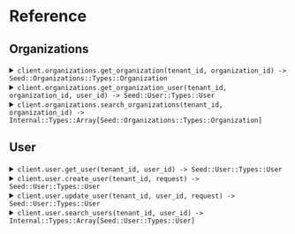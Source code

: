 # Reference
## Organizations
<details><summary><code>client.organizations.get_organization(tenant_id, organization_id) -> Seed::Organizations::Types::Organization</code></summary>
<dl>
<dd>

#### 🔌 Usage

<dl>
<dd>

<dl>
<dd>

```ruby
client.organizations.get_organization();
```
</dd>
</dl>
</dd>
</dl>

#### ⚙️ Parameters

<dl>
<dd>

<dl>
<dd>

**tenantId:** `String` 
    
</dd>
</dl>

<dl>
<dd>

**organizationId:** `String` 
    
</dd>
</dl>
</dd>
</dl>


</dd>
</dl>
</details>

<details><summary><code>client.organizations.get_organization_user(tenant_id, organization_id, user_id) -> Seed::User::Types::User</code></summary>
<dl>
<dd>

#### 🔌 Usage

<dl>
<dd>

<dl>
<dd>

```ruby
client.organizations.get_organization_user(
  organizationId: 'organization_id',
  userId: 'user_id'
);
```
</dd>
</dl>
</dd>
</dl>

#### ⚙️ Parameters

<dl>
<dd>

<dl>
<dd>

**tenantId:** `String` 
    
</dd>
</dl>

<dl>
<dd>

**organizationId:** `String` 
    
</dd>
</dl>

<dl>
<dd>

**userId:** `String` 
    
</dd>
</dl>
</dd>
</dl>


</dd>
</dl>
</details>

<details><summary><code>client.organizations.search_organizations(tenant_id, organization_id) -> Internal::Types::Array[Seed::Organizations::Types::Organization]</code></summary>
<dl>
<dd>

#### 🔌 Usage

<dl>
<dd>

<dl>
<dd>

```ruby
client.organizations.search_organizations(
  organizationId: 'organization_id',
  limit: 1
);
```
</dd>
</dl>
</dd>
</dl>

#### ⚙️ Parameters

<dl>
<dd>

<dl>
<dd>

**tenantId:** `String` 
    
</dd>
</dl>

<dl>
<dd>

**organizationId:** `String` 
    
</dd>
</dl>

<dl>
<dd>

**limit:** `Integer` 
    
</dd>
</dl>
</dd>
</dl>


</dd>
</dl>
</details>

## User
<details><summary><code>client.user.get_user(tenant_id, user_id) -> Seed::User::Types::User</code></summary>
<dl>
<dd>

#### 🔌 Usage

<dl>
<dd>

<dl>
<dd>

```ruby
client.user.get_user(userId: 'user_id');
```
</dd>
</dl>
</dd>
</dl>

#### ⚙️ Parameters

<dl>
<dd>

<dl>
<dd>

**tenantId:** `String` 
    
</dd>
</dl>

<dl>
<dd>

**userId:** `String` 
    
</dd>
</dl>
</dd>
</dl>


</dd>
</dl>
</details>

<details><summary><code>client.user.create_user(tenant_id, request) -> Seed::User::Types::User</code></summary>
<dl>
<dd>

#### 🔌 Usage

<dl>
<dd>

<dl>
<dd>

```ruby
client.user.create_user({
  name: 'name',
  tags: ['tags', 'tags']
});
```
</dd>
</dl>
</dd>
</dl>

#### ⚙️ Parameters

<dl>
<dd>

<dl>
<dd>

**tenantId:** `String` 
    
</dd>
</dl>

<dl>
<dd>

**request:** `Seed::User::Types::User` 
    
</dd>
</dl>
</dd>
</dl>


</dd>
</dl>
</details>

<details><summary><code>client.user.update_user(tenant_id, user_id, request) -> Seed::User::Types::User</code></summary>
<dl>
<dd>

#### 🔌 Usage

<dl>
<dd>

<dl>
<dd>

```ruby
client.user.update_user(userId: 'user_id');
```
</dd>
</dl>
</dd>
</dl>

#### ⚙️ Parameters

<dl>
<dd>

<dl>
<dd>

**tenantId:** `String` 
    
</dd>
</dl>

<dl>
<dd>

**userId:** `String` 
    
</dd>
</dl>

<dl>
<dd>

**request:** `Seed::User::Types::User` 
    
</dd>
</dl>
</dd>
</dl>


</dd>
</dl>
</details>

<details><summary><code>client.user.search_users(tenant_id, user_id) -> Internal::Types::Array[Seed::User::Types::User]</code></summary>
<dl>
<dd>

#### 🔌 Usage

<dl>
<dd>

<dl>
<dd>

```ruby
client.user.search_users(
  userId: 'user_id',
  limit: 1
);
```
</dd>
</dl>
</dd>
</dl>

#### ⚙️ Parameters

<dl>
<dd>

<dl>
<dd>

**tenantId:** `String` 
    
</dd>
</dl>

<dl>
<dd>

**userId:** `String` 
    
</dd>
</dl>

<dl>
<dd>

**limit:** `Integer` 
    
</dd>
</dl>
</dd>
</dl>


</dd>
</dl>
</details>
